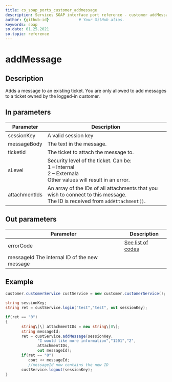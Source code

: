 ```yaml
---
title: cs_soap_ports_customer_addmessage
description: Services SOAP interface port reference - customer addMessage
author: {github-id}             # Your GitHub alias.
keywords: soap
so.date: 01.25.2021
so.topic: reference
---
```


# addMessage

## Description

Adds a message to an existing ticket. You are only allowed to add messages to a ticket owned by the logged-in customer.

## In parameters

| Parameter | Description |
|---|---|
| sessionKey | A valid session key |
| messageBody | The text in the message. |
| ticketId | The ticket to attach the message to. |
| sLevel | Security level of the ticket. Can be:<br>1 – Internal<br>2 – Externala<br>Other values will result in an error. |
| attachmentIds | An array of the IDs of all attachments that you wish to connect to this message.<br>The ID is received from `addAttachment()`. |

## Out parameters

| Parameter | Description |
|---|---|
| errorCode | [See list of codes][1] |
| messageId  The internal ID of the new message |

## Example

```csharp
customer.customerService custService = new customer.customerService();

string sessionKey;
string ret = custService.login("test","test", out sessionKey);

if(ret == "0")
{
       string\[\] attachmentIDs = new string\[0\];
       string messageId;
       ret = custService.addMessage(sessionKey,
              "I would like more information","1201","2",
              attachmentIDs,
              out messageId);
       if(ret == "0")
          cout << messageId;
          //messageId now contains the new ID
       custService.logout(sessionKey);
}
```

<!-- Referenced links -->
[1]: ../error-codes.md
